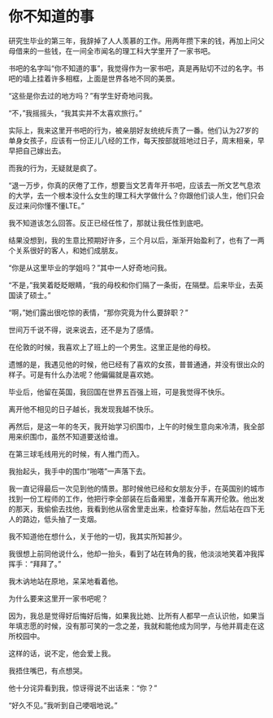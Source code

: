 # 你不知道的事

研究生毕业的第三年，我辞掉了人人羡慕的工作。用两年攒下来的钱，再加上问父母借来的一些钱，在一间全市闻名的理工科大学里开了一家书吧。 

书吧的名字叫“你不知道的事”，我觉得作为一家书吧，真是再贴切不过的名字。书吧的墙上挂着许多相框，上面是世界各地不同的美景。 

“这些是你去过的地方吗？”有学生好奇地问我。 

“不，”我摇摇头，“我其实并不太喜欢旅行。” 

实际上，我来这里开书吧的行为，被亲朋好友统统斥责了一番。他们认为27岁的单身女孩子，应该有一份正儿八经的工作，每天按部就班地过日子，周末相亲，早早把自己嫁出去。 

而我的行为，无疑就是疯了。 

“退一万步，你真的厌倦了工作，想要当文艺青年开书吧，应该去一所文艺气息浓的大学，去一个根本没什么女生的理工科大学做什么？你跟他们谈人生，他们只会反过来问你懂不懂LTE。” 

我不知道该怎么回答。反正已经任性了，那就让我任性到底吧。 

结果没想到，我的生意比预期好许多，三个月以后，渐渐开始盈利了，也有了一两个关系很好的客人，和她们成朋友。 

“你是从这里毕业的学姐吗？”其中一人好奇地问我。 

“不是，”我笑着眨眨眼睛，“我的母校和你们隔了一条街，在隔壁。后来毕业，去英国读了硕士。” 

“啊，”她们露出很吃惊的表情，“那你究竟为什么要辞职？” 

世间万千说不得，说来说去，还不是为了感情。 

在伦敦的时候，我喜欢上了班上的一个男生。这里正是他的母校。 

遗憾的是，我遇见他的时候，他已经有了喜欢的女孩，普普通通，并没有很出众的样子。可是有什么办法呢？他偏偏就是喜欢她。 

毕业后，他留在英国，我回国在世界五百强上班，可是我觉得不快乐。 

离开他不相见的日子越长，我发现我越不快乐。 

再然后，是这一年的冬天，我开始学习织围巾，上午的时候生意向来冷清，我全部用来织围巾，虽然不知道要送给谁。 

在第三球毛线用光的时候，有人推门而入。 

我抬起头，我手中的围巾“啪嗒”一声落下去。 

我一直记得最后一次见到他的情景。那时候他已经和女朋友分手，在英国别的城市找到一份工程师的工作，他把行李全部装在后备厢里，准备开车离开伦敦。他出发的那天，我偷偷去找他，我看到他从宿舍里走出来，检查好车胎，然后站在四下无人的路边，低头抽了一支烟。 

我不知道他在想什么，关于他的一切，我其实所知甚少。 

我很想上前同他说什么，他却一抬头，看到了站在转角的我，他淡淡地笑着冲我挥挥手：“拜拜了。” 

我木讷地站在原地，呆呆地看着他。 

为什么要来这里开一家书吧呢？ 

因为，我总是觉得好后悔好后悔，如果我比她、比所有人都早一点认识他，如果当年填志愿的时候，没有那可笑的一念之差，我就和能他成为同学，与他并肩走在这所校园中。 

这样的话，说不定，他会爱上我。 

我捂住嘴巴，有点想哭。 

他十分诧异看到我，惊讶得说不出话来：“你？” 

“好久不见。”我听到自己哽咽地说。”